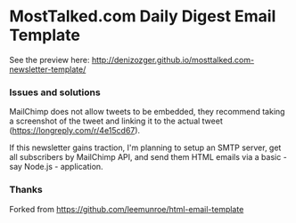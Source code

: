 # MostTalked.com Daily Digest Email Template

See the preview here: http://denizozger.github.io/mosttalked.com-newsletter-template/

### Issues and solutions

MailChimp does not allow tweets to be embedded, they recommend taking a screenshot of the tweet and linking it to the actual tweet (https://longreply.com/r/4e15cd67).

If this newsletter gains traction, I'm planning to setup an SMTP server, get all subscribers by MailChimp API, and send them HTML emails via a basic - say Node.js - application. 

### Thanks

Forked from https://github.com/leemunroe/html-email-template
